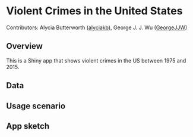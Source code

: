 # Violent Crimes in the United States

Contributors: Alycia Butterworth ([alyciakb](https://github.com/alyciakb)), George J. J. Wu ([GeorgeJJW](https://github.com/GeorgeJJW))

## Overview

This is a Shiny app that shows violent crimes in the US between 1975 and 2015.

## Data

## Usage scenario

## App sketch
